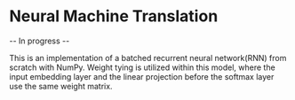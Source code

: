 # Neural Machine Translation 

-- In progress -- 

This is an implementation of a batched recurrent neural network(RNN) from scratch with NumPy. Weight tying is utilized within this model, where the input embedding layer and the linear projection before the softmax layer use the same weight matrix. 



